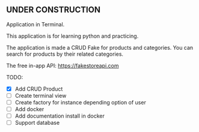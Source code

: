 UNDER CONSTRUCTION
------------------
Application in Terminal.

This application is for learning python and practicing.

The application is made a CRUD Fake for products and categories. 
You can search for products by their related categories.

The free in-app API: https://fakestoreapi.com

TODO:
- [X] Add CRUD Product
- [ ] Create terminal view
- [ ] Create factory for instance depending option of user
- [ ] Add docker
- [ ] Add documentation install in docker
- [ ] Support database